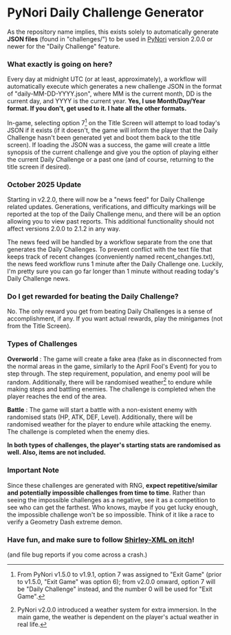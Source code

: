 # PyNori Daily Challenge Generator
As the repository name implies, this exists solely to automatically generate **JSON files** (found in "challenges/") to be used in [PyNori](https://shirley-xml.itch.io/pynori) version 2.0.0 or newer for the "Daily Challenge" feature.

### What exactly is going on here?
Every day at midnight UTC (or at least, approximately), a workflow will automatically execute which generates a new challenge JSON in the format of "daily-MM-DD-YYYY.json", where MM is the current month, DD is the current day, and YYYY is the current year.
**Yes, I use Month/Day/Year format. If you don't, get used to it. I hate all the other formats.**

In-game, selecting option 7[^1] on the Title Screen will attempt to load today's JSON if it exists (if it doesn't, the game will inform the player that the Daily Challenge hasn't been generated yet and boot them back to the title screen).
If loading the JSON was a success, the game will create a little synopsis of the current challenge and give you the option of playing either the current Daily Challenge or a past one (and of course, returning to the title screen if desired).

### October 2025 Update
Starting in v2.2.0, there will now be a "news feed" for Daily Challenge related updates. Generations, verifications, and difficulty markings will be reported at the top of the Daily Challenge menu, and there will be an option allowing you to view past reports. This additional functionality should not affect versions 2.0.0 to 2.1.2 in any way.

The news feed will be handled by a workflow separate from the one that generates the Daily Challenges. To prevent conflict with the text file that keeps track of recent changes (conveniently named recent_changes.txt), the news feed workflow runs 1 minute after the Daily Challenge one. Luckily, I'm pretty sure you can go far longer than 1 minute without reading today's Daily Challenge news.

### Do I get rewarded for beating the Daily Challenge?
No. The only reward you get from beating Daily Challenges is a sense of accomplishment, if any. If you want actual rewards, play the minigames (not from the Title Screen).

### Types of Challenges
**Overworld**
: The game will create a fake area (fake as in disconnected from the normal areas in the game, similarly to the April Fool's Event) for you to step through. The step requirement, population, and enemy pool will be random. Additionally, there will be randomised weather[^2] to endure while making steps and battling enemies. The challenge is completed when the player reaches the end of the area.

**Battle**
: The game will start a battle with a non-existent enemy with randomised stats (HP, ATK, DEF, Level). Additionally, there will be randomised weather for the player to endure while attacking the enemy. The challenge is completed when the enemy dies.

**In both types of challenges, the player's starting stats are randomised as well. Also, items are not included.**

### Important Note
Since these challenges are generated with RNG, **expect repetitive/similar and potentially impossible challenges from time to time**. Rather than seeing the impossible challenges as a negative, see it as a competition to see who can get the farthest. Who knows, maybe if you get lucky enough, the impossible challenge won't be so impossible. Think of it like a race to verify a Geometry Dash extreme demon.

### Have fun, and make sure to follow [Shirley-XML on itch](https://shirley-xml.itch.io/)!
(and file bug reports if you come across a crash.)

[^1]: From PyNori v1.5.0 to v1.9.1, option 7 was assigned to "Exit Game" (prior to v1.5.0, "Exit Game" was option 6); from v2.0.0 onward, option 7 will be "Daily Challenge" instead, and the number 0 will be used for "Exit Game".
[^2]: PyNori v2.0.0 introduced a weather system for extra immersion. In the main game, the weather is dependent on the player's actual weather in real life.
